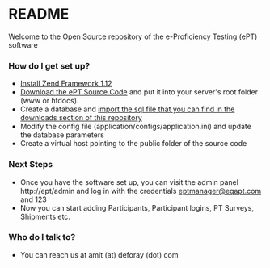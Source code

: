 # README #

Welcome to the Open Source repository of the e-Proficiency Testing (ePT) software

### How do I get set up? ###

* [Install Zend Framework 1.12](http://framework.zend.com/manual/1.12/en/introduction.installation.html)
* [Download the ePT Source Code](https://bitbucket.org/deforay/ept/downloads) and put it into your server's root folder (www or htdocs). 
* Create a database and [import the sql file that you can find in the downloads section of this repository](https://bitbucket.org/deforay/ept/downloads)
* Modify the config file (application/configs/application.ini) and update the database parameters
* Create a virtual host pointing to the public folder of the source code

### Next Steps ###

* Once you have the software set up, you can visit the admin panel http://ept/admin and log in with the credentials eptmanager@eqapt.com and 123
* Now you can start adding Participants, Participant logins, PT Surveys, Shipments etc.

### Who do I talk to? ###

* You can reach us at amit (at) deforay (dot) com